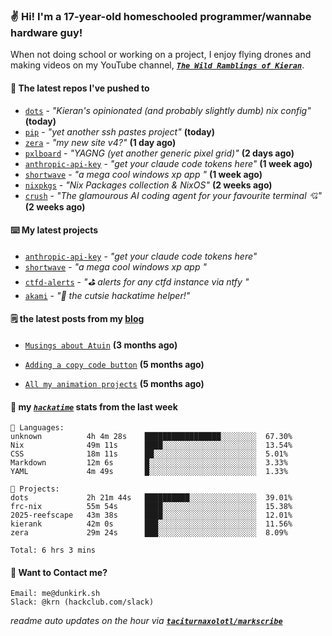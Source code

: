 ### ✌️ Hi! I'm a 17-year-old homeschooled programmer/wannabe hardware guy!

When not doing school or working on a project, I enjoy flying drones and making videos on my YouTube channel, [**_`The Wild Ramblings of Kieran`_**](https://youtube.com/@kieran.rambles).

#### 👷 The latest repos I've pushed to

- [`dots`](https://github.com/taciturnaxolotl/dots) - _"Kieran's opinionated (and probably slightly dumb) nix config"_ **(today)**
- [`pip`](https://github.com/taciturnaxolotl/pip) - _"yet another ssh pastes project"_ **(today)**
- [`zera`](https://github.com/taciturnaxolotl/zera) - _"my new site v4?"_ **(1 day ago)**
- [`pxlboard`](https://github.com/taciturnaxolotl/pxlboard) - _"YAGNG (yet another generic pixel grid)"_ **(2 days ago)**
- [`anthropic-api-key`](https://github.com/taciturnaxolotl/anthropic-api-key) - _"get your claude code tokens here"_ **(1 week ago)**
- [`shortwave`](https://github.com/taciturnaxolotl/shortwave) - _"a mega cool windows xp app "_ **(1 week ago)**
- [`nixpkgs`](https://github.com/NixOS/nixpkgs) - _"Nix Packages collection & NixOS"_ **(2 weeks ago)**
- [`crush`](https://github.com/charmbracelet/crush) - _"The glamourous AI coding agent for your favourite terminal 💘"_ **(2 weeks ago)**

#### ⌨️ My latest projects

- [`anthropic-api-key`](https://github.com/taciturnaxolotl/anthropic-api-key) - _"get your claude code tokens here"_
- [`shortwave`](https://github.com/taciturnaxolotl/shortwave) - _"a mega cool windows xp app "_
- [`ctfd-alerts`](https://github.com/taciturnaxolotl/ctfd-alerts) - _"⛳ alerts for any ctfd instance via ntfy "_
- [`akami`](https://github.com/taciturnaxolotl/akami) - _"🌷 the cutsie hackatime helper!"_

#### 🗒️ the latest posts from my [blog](https://dunkirk.sh)

- [`Musings about Atuin`](https://dunkirk.sh/blog/atuin/) **(3 months ago)**

- [`Adding a copy code button`](https://dunkirk.sh/blog/adding-a-copy-button/) **(5 months ago)**

- [`All my animation projects`](https://dunkirk.sh/blog/my-animations/) **(5 months ago)**



#### 📡 my [_`hackatime`_](https://waka.hackclub.com) stats from the last week

```text
💾 Languages:
unknown          4h 4m 28s    █████████████████░░░░░░░░  67.30%
Nix              49m 11s      ████░░░░░░░░░░░░░░░░░░░░░  13.54%
CSS              18m 11s      ██░░░░░░░░░░░░░░░░░░░░░░░  5.01%
Markdown         12m 6s       █░░░░░░░░░░░░░░░░░░░░░░░░  3.33%
YAML             4m 49s       █░░░░░░░░░░░░░░░░░░░░░░░░  1.33%

💼 Projects:
dots             2h 21m 44s   ██████████░░░░░░░░░░░░░░░  39.01%
frc-nix          55m 54s      ████░░░░░░░░░░░░░░░░░░░░░  15.38%
2025-reefscape   43m 38s      ████░░░░░░░░░░░░░░░░░░░░░  12.01%
kierank          42m 0s       ███░░░░░░░░░░░░░░░░░░░░░░  11.56%
zera             29m 24s      ███░░░░░░░░░░░░░░░░░░░░░░  8.09%

Total: 6 hrs 3 mins
```

#### 📮 Want to Contact me?

```text
Email: me@dunkirk.sh
Slack: @krn (hackclub.com/slack)
```

_readme auto updates on the hour via [**`taciturnaxolotl/markscribe`**](https://github.com/taciturnaxolotl/markscribe)_
